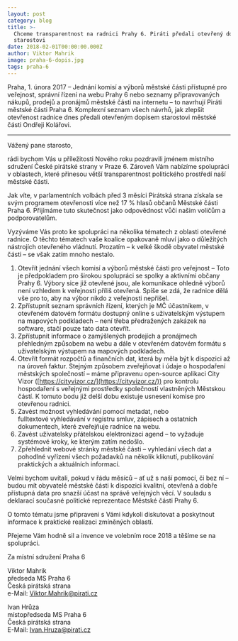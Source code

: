 ```yaml
---
layout: post
category: blog
title: >-
  Chceme transparentnost na radnici Prahy 6. Piráti předali otevřený dopis
  starostovi
date: 2018-02-01T00:00:00.000Z
author: Viktor Mahrik
image: praha-6-dopis.jpg
tags: praha-6
---
```


Praha, 1. února 2017 – Jednání komisí a výborů městské části přístupné pro veřejnost, správní řízení na webu Prahy 6 nebo seznamy připravovaných nákupů, prodejů a pronájmů městské části na internetu – to navrhují Piráti městské části Praha 6. Komplexní seznam všech návrhů, jak zlepšit otevřenost radnice dnes předali otevřeným dopisem starostovi městské části Ondřeji Kolářovi. 

----

Vážený pane starosto,

rádi bychom Vás u příležitosti Nového roku pozdravili jménem místního sdružení České pirátské strany v Praze 6. Zároveň Vám nabízíme spolupráci v oblastech, které přinesou větší transparentnost politického prostředí naší městské části.

Jak víte, v parlamentních volbách před 3 měsíci Pirátská strana získala se svým programem otevřenosti více než 17 % hlasů občanů Městské části Praha 6. Přijímáme tuto skutečnost jako odpovědnost vůči našim voličům a podporovatelům.

Vyzýváme Vás proto ke spolupráci na několika tématech z oblasti otevřené radnice. 
O těchto tématech vaše koalice opakovaně mluví jako o důležitých nástrojích otevřeného vládnutí. Prozatím – k velké škodě obyvatel městské části – se však zatím mnoho nestalo. 

1. Otevřít jednání všech komisí a výborů městské části pro veřejnost – Toto je předpokladem pro širokou spolupráci se spolky a aktivními občany Prahy 6. Výbory sice již otevřené jsou, ale komunikace ohledně výborů není vzhledem k veřejnosti příliš otevřená. Spíše se zdá, že radnice dělá vše pro to, aby na výbor nikdo z veřejnosti nepřišel.
2. Zpřístupnit seznam správních řízení, kterých je MČ účastníkem, v otevřeném datovém formátu dostupný online s uživatelským výstupem na mapových podkladech – není třeba předražených zakázek na software, stačí pouze tato data otevřít.
3. Zpřístupnit informace o zamýšlených prodejích a pronájmech přehledným způsobem na webu a dále v otevřeném datovém formátu s uživatelským výstupem na mapových podkladech.
4. Otevřít formát rozpočtů a finančních dat, která by měla být k dispozici až na úroveň faktur. Stejným způsobem zveřejňovat i údaje o hospodaření městských společností – máme připravenu open-source aplikaci City Vizor ([https://cityvizor.cz/](https://cityvizor.cz/)) pro kontrolu hospodaření s veřejnými prostředky společností vlastněných Městskou částí. K tomuto bodu již delší dobu existuje usnesení komise pro otevřenou radnici.
5. Zavést možnost vyhledávání pomocí metadat, nebo fulltextové vyhledávání v registru smluv, zápisech a ostatních dokumentech, které zveřejňuje radnice na webu.
6. Zavést uživatelsky přátelskou elektronizaci agend – to vyžaduje systémové kroky, ke kterým zatím nedošlo. 
7. Zpřehlednit webové stránky městské části – vyhledání všech dat a pohodlné vyřízení všech požadavků na několik kliknutí, publikování praktických a aktuálních informací. 

Velmi bychom uvítali, pokud v řádu měsíců – ať už s naší pomocí, či bez ní – budou mít obyvatelé městské části k dispozici kvalitní, otevřená a dobře přístupná data pro snazší účast na správě veřejných věcí. V souladu s deklarací současné politické reprezentace Městské části Prahy 6.

O tomto tématu jsme připraveni s Vámi kdykoli diskutovat a poskytnout informace k praktické realizaci zmíněných oblastí.

Přejeme Vám hodně sil a invence ve volebním roce 2018 a těšíme se na spolupráci.

Za místní sdružení Praha 6

Viktor Mahrik<br/>
předseda MS Praha 6<br/>
Česká pirátská strana<br/>
e-Mail: Viktor.Mahrik@pirati.cz<br/>


Ivan Hrůza<br/>
místopředseda MS Praha 6<br/>
Česká pirátská strana<br/>
E-Mail: Ivan.Hruza@pirati.cz<br/>

